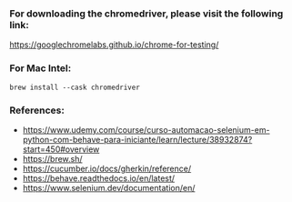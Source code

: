 ### For downloading the chromedriver, please visit the following link:
https://googlechromelabs.github.io/chrome-for-testing/

### For Mac Intel:
```shell
brew install --cask chromedriver
```
### References:
- https://www.udemy.com/course/curso-automacao-selenium-em-python-com-behave-para-iniciante/learn/lecture/38932874?start=450#overview
- https://brew.sh/
- https://cucumber.io/docs/gherkin/reference/
- https://behave.readthedocs.io/en/latest/
- https://www.selenium.dev/documentation/en/

